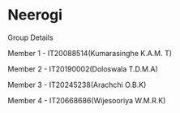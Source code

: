 # Neerogi
Group Details

Member 1 - IT20088514(Kumarasinghe K.A.M. T)

Member 2 - IT20190002(Doloswala T.D.M.A)

Member 3 - IT20245238(Arachchi O.B.K)

Member 4 - IT20668686(Wijesooriya W.M.R.K)
